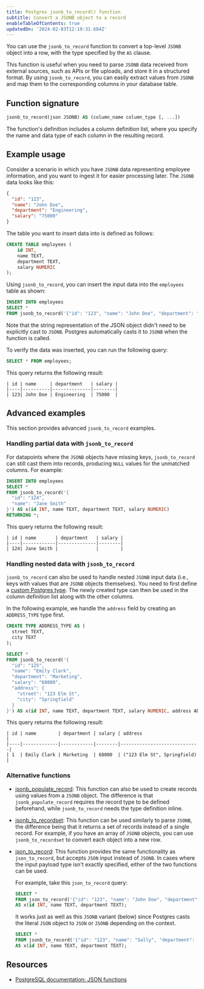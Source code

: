 ```yaml
---
title: Postgres jsonb_to_record() function
subtitle: Convert a JSONB object to a record
enableTableOfContents: true
updatedOn: '2024-02-03T12:19:31.684Z'
---
```


You can use the `jsonb_to_record` function to convert a top-level `JSONB` object into a row, with the type specified by the `AS` clause. 

This function is useful when you need to parse `JSONB` data received from external sources, such as APIs or file uploads, and store it in a structured format. By using `jsonb_to_record`, you can easily extract values from `JSONB` and map them to the corresponding columns in your database table.

<CTA />

## Function signature

```sql
jsonb_to_record(json JSONB) AS (column_name column_type [, ...])
```

The function's definition includes a column definition list, where you specify the name and data type of each column in the resulting record. 

## Example usage

Consider a scenario in which you have `JSONB` data representing employee information, and you want to ingest it for easier processing later. The `JSONB` data looks like this:

```json
{
  "id": "123",
  "name": "John Doe",
  "department": "Engineering",
  "salary": "75000"
}
```

The table you want to insert data into is defined as follows:

```sql
CREATE TABLE employees (
    id INT,
    name TEXT,
    department TEXT,
    salary NUMERIC
);
```

Using `jsonb_to_record`, you can insert the input data into the `employees` table as shown:

```sql
INSERT INTO employees
SELECT *
FROM jsonb_to_record('{"id": "123", "name": "John Doe", "department": "Engineering", "salary": "75000"}') AS x(id INT, name TEXT, department TEXT, salary NUMERIC);
```

Note that the string representation of the JSON object didn't need to be explicitly cast to `JSONB`. Postgres automatically casts it to `JSONB` when the function is called. 

To verify the data was inserted, you can run the following query:

```sql
SELECT * FROM employees;
```

This query returns the following result:
```text
| id | name     | department   | salary |
|----|----------|--------------|--------|
| 123| John Doe | Engineering  | 75000  |
```

## Advanced examples

This section provides advanced `jsonb_to_record` examples.

### Handling partial data with `jsonb_to_record`

For datapoints where the `JSONB` objects have missing keys, `jsonb_to_record` can still cast them into records, producing `NULL` values for the unmatched columns. For example:

```sql
INSERT INTO employees
SELECT *
FROM jsonb_to_record('{
  "id": "124",
  "name": "Jane Smith"
}') AS x(id INT, name TEXT, department TEXT, salary NUMERIC)
RETURNING *;
```

This query returns the following result:

```
| id | name       | department   | salary |
|----|------------|--------------|--------|
| 124| Jane Smith |              |        |
```

### Handling nested data with `jsonb_to_record`

`jsonb_to_record` can also be used to handle nested `JSONB` input data (i.e., keys with values that are `JSONB` objects themselves). You need to first define a [custom Postgres type](https://www.postgresql.org/docs/current/sql-createtype.html). The newly created type can then be used in the column definition list along with the other columns. 

In the following example, we handle the `address` field by creating an `ADDRESS_TYPE` type first. 

```sql
CREATE TYPE ADDRESS_TYPE AS (
  street TEXT,
  city TEXT
);

SELECT *
FROM jsonb_to_record('{
  "id": "125",
  "name": "Emily Clark",
  "department": "Marketing",
  "salary": "68000",
  "address": {
    "street": "123 Elm St",
    "city": "Springfield"
  }
}') AS x(id INT, name TEXT, department TEXT, salary NUMERIC, address ADDRESS_TYPE);
```

This query returns the following result:
```text
| id | name        | department | salary | address                     |
|----|-------------|------------|--------|-----------------------------|
| 1  | Emily Clark | Marketing  | 68000  | ("123 Elm St", Springfield) |
```

### Alternative functions

- [jsonb_populate_record](/docs/functions/jsonb_populate_record): This function can also be used to create records using values from a `JSONB` object. The difference is that `jsonb_populate_record` requires the record type to be defined beforehand, while `jsonb_to_record` needs the type definition inline. 
- [jsonb_to_recordset](https://www.postgresql.org/docs/current/functions-json.html): This function can be used similarly to parse `JSONB`, the difference being that it returns a set of records instead of a single record. For example, if you have an array of `JSONB` objects, you can use `jsonb_to_recordset` to convert each object into a new row. 
- [json_to_record](/docs/functions/json_to_record): This function provides the same functionality as `json_to_record`, but accepts `JSON` input instead of `JSONB`. In cases where the input payload type isn't exactly specified, either of the two functions can be used. 

    For example, take this `json_to_record` query: 

    ```sql
    SELECT *
    FROM json_to_record('{"id": "123", "name": "John Doe", "department": "Engineering"}') 
    AS x(id INT, name TEXT, department TEXT);
    ```
    It works just as well as this `JSONB` variant (below) since Postgres casts the literal `JSON` object to `JSON` or `JSONB` depending on the context.

    ```sql
    SELECT *
    FROM jsonb_to_record('{"id": "123", "name": "Sally", "department": "Engineering"}')
    AS x(id INT, name TEXT, department TEXT);
    ```

## Resources

- [PostgreSQL documentation: JSON functions](https://www.postgresql.org/docs/current/functions-json.html)
